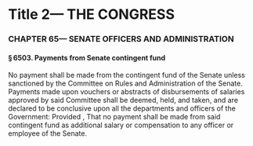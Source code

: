 
# Title 2— THE CONGRESS
### CHAPTER 65— SENATE OFFICERS AND ADMINISTRATION
#### § 6503. Payments from Senate contingent fund

No payment shall be made from the contingent fund of the Senate unless sanctioned by the Committee on Rules and Administration of the Senate. Payments made upon vouchers or abstracts of disbursements of salaries approved by said Committee shall be deemed, held, and taken, and are declared to be conclusive upon all the departments and officers of the Government: Provided , That no payment shall be made from said contingent fund as additional salary or compensation to any officer or employee of the Senate.
